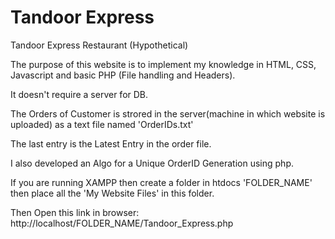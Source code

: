 # Tandoor Express
Tandoor Express Restaurant (Hypothetical)

The purpose of this website is to implement my knowledge in HTML, CSS, Javascript and basic PHP (File handling and Headers).

It doesn't require a server for DB.

The Orders of Customer is strored in the server(machine in which website is uploaded) as a text file named 'OrderIDs.txt'

The last entry is the Latest Entry in the order file.

I also developed an Algo for a Unique OrderID Generation using php.

If you are running XAMPP then create a folder in htdocs 'FOLDER_NAME' then place all the 'My Website Files' in this folder.

Then Open this link in browser: http://localhost/FOLDER_NAME/Tandoor_Express.php
